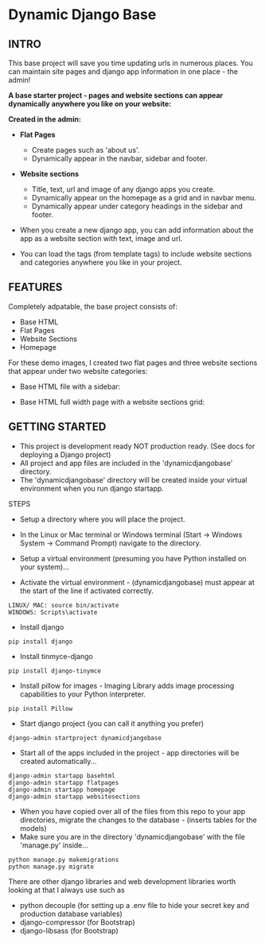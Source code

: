 # Dynamic Django Base

## INTRO
This base project will save you time updating urls in numerous places. You can maintain site pages and django app information in one place - the admin!

**A base starter project - pages and website sections can appear dynamically anywhere you like on your website:**

**Created in the admin:**
- **Flat Pages** 
  - Create pages such as 'about us'.
  - Dynamically appear in the navbar, sidebar and footer.
- **Website sections** 
  - Title, text, url and image of any django apps you create.
  - Dynamically appear on the homepage as a grid and in navbar menu.
  - Dynamically appear under category headings in the sidebar and footer.

- When you create a new django app, you can add information about the app as a website section with text, image and url.
- You can load the tags (from template tags) to include website sections and categories anywhere you like in your project.

## FEATURES

Completely adpatable, the base project consists of:

- Base HTML
- Flat Pages
- Website Sections
- Homepage

For these demo images, I created two flat pages and three website sections that appear under two website categories:

- Base HTML file with a sidebar:

- Base HTML full width page with a website sections grid:

## GETTING STARTED

- This project is development ready NOT production ready. (See docs for deploying a Django project)
- All project and app files are included in the 'dynamicdjangobase' directory.
- The 'dynamicdjangobase' directory will be created inside your virtual environment when you run django startapp.

STEPS

- Setup a directory where you will place the project.
- In the Linux or Mac terminal or Windows terminal (Start -> Windows System -> Command Prompt) navigate to the directory.

- Setup a virtual environment (presuming you have Python installed on your system)...

- Activate the virtual environment - (dynamicdjangobase) must appear at the start of the line if activated correctly.

```
LINUX/ MAC: source bin/activate
WINDOWS: Scripts\activate
```

- Install django

```
pip install django
```

- Install tinmyce-django

```
pip install django-tinymce
```

- Install pillow for images - Imaging Library adds image processing capabilities to your Python interpreter.

```
pip install Pillow
```

- Start django project (you can call it anything you prefer)

```
django-admin startproject dynamicdjangobase
```
- Start all of the apps included in the project - app directories will be created automatically...

```
django-admin startapp basehtml
django-admin startapp flatpages
django-admin startapp homepage
django-admin startapp websitesections
```
- When you have copied over all of the files from this repo to your app directories, migrate the changes to the database - (inserts tables for the models)
- Make sure you are in the directory 'dynamicdjangobase' with the file 'manage.py' inside...

```
python manage.py makemigrations
python manage.py migrate
```

There are other django libraries and web development libraries worth looking at that I always use such as 
- python decouple (for setting up a .env file to hide your secret key and production database variables)
- django-compressor (for Bootstrap)
- django-libsass (for Bootstrap)



